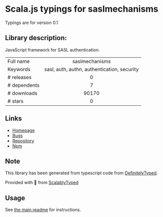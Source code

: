 
# Scala.js typings for saslmechanisms

Typings are for version 0.1

## Library description:
JavaScript framework for SASL authentication.

|                    |                 |
| ------------------ | :-------------: |
| Full name          | saslmechanisms |
| Keywords           | sasl, auth, authn, authentication, security |
| # releases         | 0 |
| # dependents       | 7 |
| # downloads        | 90170 |
| # stars            | 0 |

## Links
- [Homepage](https://github.com/jaredhanson/js-sasl#readme)
- [Bugs](http://github.com/jaredhanson/js-sasl/issues)
- [Repository](https://github.com/jaredhanson/js-sasl)
- [Npm](https://www.npmjs.com/package/saslmechanisms)
    


## Note
This library has been generated from typescript code from [DefinitelyTyped](https://definitelytyped.org).

Provided with :purple_heart: from [ScalablyTyped](https://github.com/oyvindberg/ScalablyTyped)

## Usage
See [the main readme](../../readme.md) for instructions.


